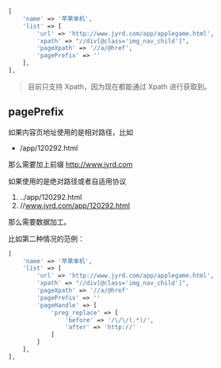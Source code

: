 ```php
[
    'name' => '苹果单机',
    'list' => [
        'url' => 'http://www.jyrd.com/app/applegame.html',
        'xpath' => "//div[@class='img_nav_child']",
        'pageXpath' => '//a/@href',
        'pagePrefix' => ''
    ],
],
```

> 目前只支持 Xpath，因为现在都能通过 Xpath 进行获取到。


## pagePrefix

如果内容页地址使用的是相对路径，比如

- /app/120292.html

那么需要加上前缀 http://www.jyrd.com

如果使用的是绝对路径或者自适用协议

1. ../app/120292.html
2. //www.jyrd.com/app/120292.html

那么需要数据加工。

比如第二种情况的范例：

```php
[
    'name' => '苹果单机',
    'list' => [
        'url' => 'http://www.jyrd.com/app/applegame.html',
        'xpath' => "//div[@class='img_nav_child']",
        'pageXpath' => '//a/@href'
        'pagePrefix' => ''
        'pageHandle' => [
            'preg_replace' => [
                'before' => '/\/\/(.*)/',
                'after' => 'http://'
            ]
        ]
    ],
],
```






